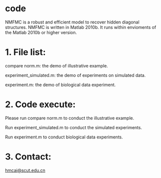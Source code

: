 # code

NMFMC is a robust and efficient model to recover hidden diagonal structures. NMFMC is written in Matlab 2010b. It runs within envioments of the Matlab 2010b or higher version.

# 1. File list:

compare norm.m: the demo of illustrative example.

experiment_simulated.m: the demo of experiments on simulated data.

experiment.m: the demo of biological data experiment.


# 2. Code execute:

Please run compare norm.m to conduct the illustrative example.

Run experiment_simulated.m to conduct the simulated experiments.

Run experiment.m to conduct biological data experiments.

# 3. Contact:

hmcai@scut.edu.cn
